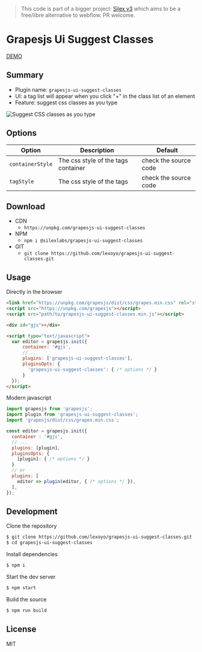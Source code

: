 > This code is part of a bigger project: [Silex v3](https://www.silexlabs.org/silex-v3-kickoff/) which aims to be a free/libre alternative to webflow. PR welcome.

# Grapesjs Ui Suggest Classes

[DEMO](https://codepen.io/lexo1000/pen/abErmeW)

## Summary

* Plugin name: `grapesjs-ui-suggest-classes`
* UI: a tag list will appear when you click "+" in the class list of an element
* Feature: suggest css classes as you type

![Suggest CSS classes as you type](https://user-images.githubusercontent.com/715377/164978546-eb6eba13-f20a-4b53-873f-c98d54cdf93b.png)


## Options

| Option | Description | Default |
|-|-|-
| `containerStyle` | The css style of the tags container | check the source code |
| `tagStyle` | The css style of the tags | check the source code |



## Download

* CDN
  * `https://unpkg.com/grapesjs-ui-suggest-classes`
* NPM
  * `npm i @silexlabs/grapesjs-ui-suggest-classes`
* GIT
  * `git clone https://github.com/lexoyo/grapesjs-ui-suggest-classes.git`



## Usage

Directly in the browser
```html
<link href="https://unpkg.com/grapesjs/dist/css/grapes.min.css" rel="stylesheet"/>
<script src="https://unpkg.com/grapesjs"></script>
<script src="path/to/grapesjs-ui-suggest-classes.min.js"></script>

<div id="gjs"></div>

<script type="text/javascript">
  var editor = grapesjs.init({
      container: '#gjs',
      // ...
      plugins: ['grapesjs-ui-suggest-classes'],
      pluginsOpts: {
        'grapesjs-ui-suggest-classes': { /* options */ }
      }
  });
</script>
```

Modern javascript
```js
import grapesjs from 'grapesjs';
import plugin from 'grapesjs-ui-suggest-classes';
import 'grapesjs/dist/css/grapes.min.css';

const editor = grapesjs.init({
  container : '#gjs',
  // ...
  plugins: [plugin],
  pluginsOpts: {
    [plugin]: { /* options */ }
  }
  // or
  plugins: [
    editor => plugin(editor, { /* options */ }),
  ],
});
```



## Development

Clone the repository

```sh
$ git clone https://github.com/lexoyo/grapesjs-ui-suggest-classes.git
$ cd grapesjs-ui-suggest-classes
```

Install dependencies

```sh
$ npm i
```

Start the dev server

```sh
$ npm start
```

Build the source

```sh
$ npm run build
```



## License

MIT
